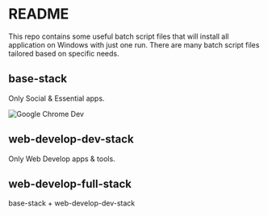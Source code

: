 # README
This repo contains some useful batch script files that will install all application on Windows with just one run. There are many batch script files tailored based on specific needs.

## base-stack
Only Social & Essential apps.

![Google Chrome Dev](https://community.chocolatey.org/content/packageimages/GoogleChrome.Dev.27.0.1453.12.png|width=30)

## web-develop-dev-stack
Only Web Develop apps & tools.

## web-develop-full-stack
base-stack + web-develop-dev-stack
